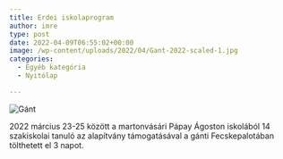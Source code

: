 ```yaml
---
title: Erdei iskolaprogram
author: imre
type: post
date: 2022-04-09T06:55:02+00:00
image: /wp-content/uploads/2022/04/Gant-2022-scaled-1.jpg
categories:
  - Egyéb kategória
  - Nyitólap

---
```


![Gánt](wp-content/uploads/2022/04/Gant-2022-1024x768.jpg)
  
2022 március 23-25 között a martonvásári Pápay Ágoston iskolából 14 szakiskolai tanuló az alapítvány támogatásával a gánti Fecskepalotában tölthetett el 3 napot.
